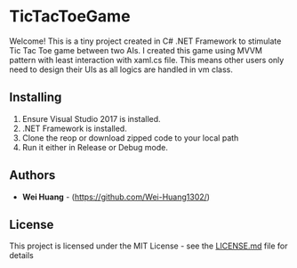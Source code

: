 # TicTacToeGame

Welcome! This is a tiny project created in C# .NET Framework to stimulate Tic Tac Toe game between two AIs. I created this game using 
MVVM pattern with least interaction with xaml.cs file. This means other users only need to design their UIs as all logics are handled in 
vm class.

## Installing

1. Ensure Visual Studio 2017 is installed.
2. .NET Framework is installed.
3. Clone the reop or download zipped code to your local path
4. Run it either in Release or Debug mode.


## Authors

* **Wei Huang** - (https://github.com/Wei-Huang1302/)

## License

This project is licensed under the MIT License - see the [LICENSE.md](LICENSE.md) file for details


